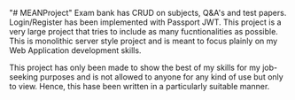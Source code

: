 "# MEANProject" 
Exam bank has CRUD on subjects, Q&A's and test papers. Login/Register has been implemented with Passport JWT. This project is a very large project that tries to
include as many fucntionalities as possible. This is monolithic server style project and is meant to focus plainly on my Web Application development skills.

This project has only been made to show the best of my skills for my job-seeking purposes and is not allowed to anyone for
any kind of use but only to view. Hence, this hase been written in a particularly suitable manner.
